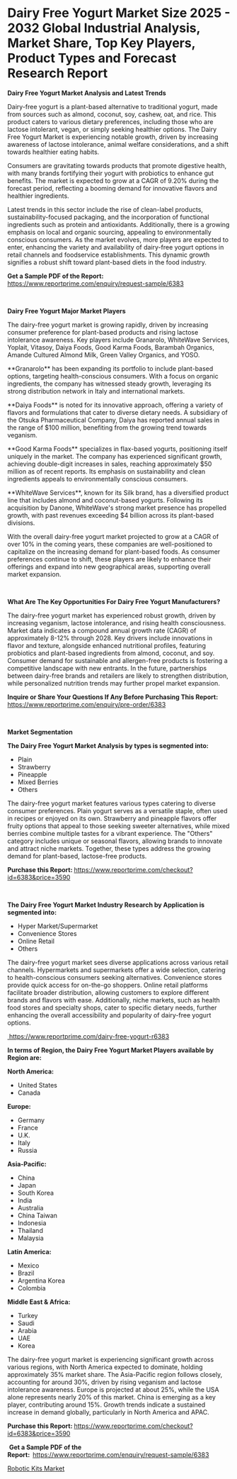 <p><h1>Dairy Free Yogurt Market Size 2025 - 2032 Global Industrial Analysis, Market Share, Top Key Players, Product Types and Forecast Research Report</h1></p><p><strong>Dairy Free Yogurt Market Analysis and Latest Trends</strong></p>
<p><p>Dairy-free yogurt is a plant-based alternative to traditional yogurt, made from sources such as almond, coconut, soy, cashew, oat, and rice. This product caters to various dietary preferences, including those who are lactose intolerant, vegan, or simply seeking healthier options. The Dairy Free Yogurt Market is experiencing notable growth, driven by increasing awareness of lactose intolerance, animal welfare considerations, and a shift towards healthier eating habits. </p><p>Consumers are gravitating towards products that promote digestive health, with many brands fortifying their yogurt with probiotics to enhance gut benefits. The market is expected to grow at a CAGR of 9.20% during the forecast period, reflecting a booming demand for innovative flavors and healthier ingredients. </p><p>Latest trends in this sector include the rise of clean-label products, sustainability-focused packaging, and the incorporation of functional ingredients such as protein and antioxidants. Additionally, there is a growing emphasis on local and organic sourcing, appealing to environmentally conscious consumers. As the market evolves, more players are expected to enter, enhancing the variety and availability of dairy-free yogurt options in retail channels and foodservice establishments. This dynamic growth signifies a robust shift toward plant-based diets in the food industry.</p></p>
<p><strong>Get a Sample PDF of the Report:&nbsp;</strong> <a href="https://www.reportprime.com/enquiry/request-sample/6383?utm_campaign=2930&utm_medium=2&utm_source=Github&utm_content=ia&utm_term=30032025&utm_id=dairy-free-yogurt">https://www.reportprime.com/enquiry/request-sample/6383</a></p>
<p>&nbsp;</p>
<p><strong>Dairy Free Yogurt Major Market Players</strong></p>
<p><p>The dairy-free yogurt market is growing rapidly, driven by increasing consumer preference for plant-based products and rising lactose intolerance awareness. Key players include Granarolo, WhiteWave Services, Yoplait, Vitasoy, Daiya Foods, Good Karma Foods, Barambah Organics, Amande Cultured Almond Milk, Green Valley Organics, and YOSO.</p><p>**Granarolo** has been expanding its portfolio to include plant-based options, targeting health-conscious consumers. With a focus on organic ingredients, the company has witnessed steady growth, leveraging its strong distribution network in Italy and international markets. </p><p>**Daiya Foods** is noted for its innovative approach, offering a variety of flavors and formulations that cater to diverse dietary needs. A subsidiary of the Otsuka Pharmaceutical Company, Daiya has reported annual sales in the range of $100 million, benefiting from the growing trend towards veganism.</p><p>**Good Karma Foods** specializes in flax-based yogurts, positioning itself uniquely in the market. The company has experienced significant growth, achieving double-digit increases in sales, reaching approximately $50 million as of recent reports. Its emphasis on sustainability and clean ingredients appeals to environmentally conscious consumers.</p><p>**WhiteWave Services**, known for its Silk brand, has a diversified product line that includes almond and coconut-based yogurts. Following its acquisition by Danone, WhiteWave's strong market presence has propelled growth, with past revenues exceeding $4 billion across its plant-based divisions.</p><p>With the overall dairy-free yogurt market projected to grow at a CAGR of over 10% in the coming years, these companies are well-positioned to capitalize on the increasing demand for plant-based foods. As consumer preferences continue to shift, these players are likely to enhance their offerings and expand into new geographical areas, supporting overall market expansion.</p></p>
<p>&nbsp;</p>
<p><strong>What Are The Key Opportunities For Dairy Free Yogurt Manufacturers?</strong></p>
<p><p>The dairy-free yogurt market has experienced robust growth, driven by increasing veganism, lactose intolerance, and rising health consciousness. Market data indicates a compound annual growth rate (CAGR) of approximately 8-12% through 2028. Key drivers include innovations in flavor and texture, alongside enhanced nutritional profiles, featuring probiotics and plant-based ingredients from almond, coconut, and soy. Consumer demand for sustainable and allergen-free products is fostering a competitive landscape with new entrants. In the future, partnerships between dairy-free brands and retailers are likely to strengthen distribution, while personalized nutrition trends may further propel market expansion.</p></p>
<p><strong>Inquire or Share Your Questions If Any Before Purchasing This Report:</strong> <a href="https://www.reportprime.com/enquiry/pre-order/6383?utm_campaign=2930&utm_medium=2&utm_source=Github&utm_content=ia&utm_term=30032025&utm_id=dairy-free-yogurt">https://www.reportprime.com/enquiry/pre-order/6383</a></p>
<p>&nbsp;</p>
<p><strong>Market Segmentation</strong></p>
<p><strong>The Dairy Free Yogurt Market Analysis by types is segmented into:</strong></p>
<p><ul><li>Plain</li><li>Strawberry</li><li>Pineapple</li><li>Mixed Berries</li><li>Others</li></ul></p>
<p><p>The dairy-free yogurt market features various types catering to diverse consumer preferences. Plain yogurt serves as a versatile staple, often used in recipes or enjoyed on its own. Strawberry and pineapple flavors offer fruity options that appeal to those seeking sweeter alternatives, while mixed berries combine multiple tastes for a vibrant experience. The "Others" category includes unique or seasonal flavors, allowing brands to innovate and attract niche markets. Together, these types address the growing demand for plant-based, lactose-free products.</p></p>
<p><strong>Purchase this Report:&nbsp;</strong><a href="https://www.reportprime.com/checkout?id=6383&price=3590&utm_campaign=2930&utm_medium=2&utm_source=Github&utm_content=ia&utm_term=30032025&utm_id=dairy-free-yogurt">https://www.reportprime.com/checkout?id=6383&price=3590</a></p>
<p>&nbsp;</p>
<p><strong>The Dairy Free Yogurt Market Industry Research by Application is segmented into:</strong></p>
<p><ul><li>Hyper Market/Supermarket</li><li>Convenience Stores</li><li>Online Retail</li><li>Others</li></ul></p>
<p><p>The dairy-free yogurt market sees diverse applications across various retail channels. Hypermarkets and supermarkets offer a wide selection, catering to health-conscious consumers seeking alternatives. Convenience stores provide quick access for on-the-go shoppers. Online retail platforms facilitate broader distribution, allowing customers to explore different brands and flavors with ease. Additionally, niche markets, such as health food stores and specialty shops, cater to specific dietary needs, further enhancing the overall accessibility and popularity of dairy-free yogurt options.</p></p>
<p><a href="https://www.reportprime.com/dairy-free-yogurt-r6383?utm_campaign=2930&utm_medium=2&utm_source=Github&utm_content=ia&utm_term=30032025&utm_id=dairy-free-yogurt">&nbsp;https://www.reportprime.com/dairy-free-yogurt-r6383</a></p>
<p><strong>In terms of Region, the Dairy Free Yogurt Market Players available by Region are:</strong></p>
<p>
    <p> <strong> North America: </strong>
        <ul>
            <li>United States</li>
            <li>Canada</li>
        </ul>
        </p> 
    <p> <strong> Europe: </strong>
        <ul>
            <li>Germany</li>
            <li>France</li>
            <li>U.K.</li>
            <li>Italy</li>
            <li>Russia</li>
        </ul>
        </p> 
    <p> <strong> Asia-Pacific: </strong>
        <ul>
            <li>China</li>
            <li>Japan</li>
            <li>South Korea</li>
            <li>India</li>
            <li>Australia</li>
            <li>China Taiwan</li>
            <li>Indonesia</li>
            <li>Thailand</li>
            <li>Malaysia</li>
        </ul>
        </p> 
    <p> <strong> Latin America: </strong>
        <ul>
            <li>Mexico</li>
            <li>Brazil</li>
            <li>Argentina Korea</li>
            <li>Colombia</li>
        </ul>
        </p> 
    <p> <strong> Middle East & Africa: </strong>
        <ul>
            <li>Turkey</li>
            <li>Saudi</li>
            <li>Arabia</li>
            <li>UAE</li>
            <li>Korea</li>
        </ul>
    </p>
    </p>
<p><p>The dairy-free yogurt market is experiencing significant growth across various regions, with North America expected to dominate, holding approximately 35% market share. The Asia-Pacific region follows closely, accounting for around 30%, driven by rising veganism and lactose intolerance awareness. Europe is projected at about 25%, while the USA alone represents nearly 20% of this market. China is emerging as a key player, contributing around 15%. Growth trends indicate a sustained increase in demand globally, particularly in North America and APAC.</p></p>
<p><strong>Purchase this Report: </strong><a href="https://www.reportprime.com/checkout?id=6383&price=3590&utm_campaign=2930&utm_medium=2&utm_source=Github&utm_content=ia&utm_term=30032025&utm_id=dairy-free-yogurt">https://www.reportprime.com/checkout?id=6383&price=3590</a></p>
<p>&nbsp;<strong>Get a Sample PDF of the Report:&nbsp;&nbsp;</strong><a href="https://www.reportprime.com/enquiry/request-sample/6383?utm_campaign=2930&utm_medium=2&utm_source=Github&utm_content=ia&utm_term=30032025&utm_id=dairy-free-yogurt">https://www.reportprime.com/enquiry/request-sample/6383</a></p>
<p><strong></strong></p>
<p><p><a href="https://github.com/organophelia8282/Market-Research-Report-List-1/blob/main/robotic-kits-market.md?utm_campaign=2930&utm_medium=2&utm_source=Github&utm_content=ia&utm_term=30032025&utm_id=dairy-free-yogurt">Robotic Kits Market</a></p></p>